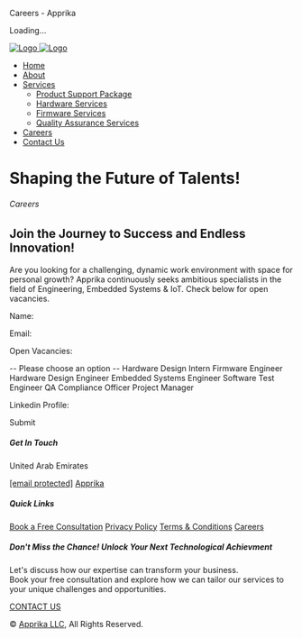 Careers - Apprika









Loading...




[![Logo](img/logo.png)
![Logo](img/logo-dark.png)](index.html)




* [Home](index.html)
* [About](about.html)
* [Services](services.html)
  + [Product Support
    Package](Services/Product-Package.html)
  + [Hardware
    Services](Services/Hardware-Services.html)
  + [Firmware
    Services](Services/Firmware-Services.html)
  + [Quality Assurance
    Services](Services/Quality-Assurance.html)
* [Careers](career.html)
* [Contact Us](contact.html)

Shaping the Future of Talents!
==============================




###### Careers

Join the Journey to Success and Endless Innovation!
---------------------------------------------------

Are you looking for a challenging, dynamic work environment with space for personal
growth? Apprika continuously seeks ambitious specialists in the field of Engineering,
Embedded Systems & IoT. Check below for open vacancies.

Name:

Email:

Open Vacancies:


-- Please choose an option --
Hardware Design Intern
Firmware Engineer
Hardware Design Engineer
Embedded Systems Engineer
Software Test Engineer
QA Compliance Officer
Project Manager

Linkedin Profile:

Submit



##### Get In Touch

United Arab Emirates

[[email protected]](/cdn-cgi/l/email-protection#1970777f76597869696b707278377076)
[Apprika](https://linkedin.com/company/apprika)

##### Quick Links

[Book a Free Consultation](contact.html)
[Privacy Policy](privacy-policy.html)
[Terms & Conditions](terms-and-conditions.html)
[Careers](career.html)

##### Don't Miss the Chance! Unlock Your Next Technological Achievment

Let's discuss how our expertise can transform your business.   
Book your free consultation and
explore how we can tailor our services to your unique challenges and opportunities.

[CONTACT US](contact.html)

© [Apprika LLC](#), All Rights Reserved.